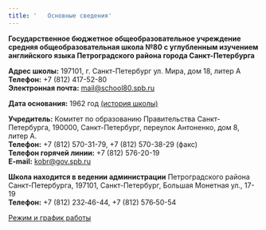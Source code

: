 ```yaml
---
title: '   Основные сведения'
---
```


**Государственное бюджетное общеобразовательное учреждение средняя общеобразовательная школа №80 с углубленным изучением английского языка Петроградского района города Санкт-Петербурга**

**Адрес школы:** 197101, г. Санкт-Петербург ул. Мира, дом 18, литер А<br />
**Телефон:** +7 (812) 417-52-80<br />
**Электронная почта:** mail@school80.spb.ru

**Дата основания:** 1962 год [(история школы)](/school-history) 

**Учредитель:** Комитет по образованию Правительства Санкт-Петербурга, 190000, Санкт-Петербург, переулок Антоненко, дом 8, литер А.<br />
**Телефон:** +7 (812) 570-31-79, +7 (812) 570-38-29 (факс)<br />
**Телефон горячей линии:** +7 (812) 576-20-19<br />
**E-mail:** kobr@gov.spb.ru<br />

**Школа находится в ведении администрации** Петроградского района Санкт-Петербурга, 197101, Санкт-Петербург, Большая Монетная ул., 17-19<br />
**Телефон:** +7 (812) 232‑46-44, +7 (812) 576‑50-54

[Режим и график работы](/svedeniya-ob-oo/osnovnye-svedeniya/rezim_2018.pdf)